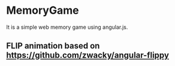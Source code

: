 # MemoryGame

It is a simple web memory game using angular.js.

## FLIP animation based on https://github.com/zwacky/angular-flippy